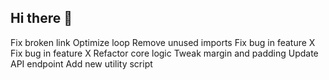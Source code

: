 ## Hi there 👋

<!--
**FreddieKennedy/FreddieKennedy** is a ✨ _special_ ✨ repository because its `README.md` (this file) appears on your GitHub profile.

Here are some ideas to get you started:

- 🔭 I’m currently working on ...
- 🌱 I’m currently learning ...
- 👯 I’m looking to collaborate on ...
- 🤔 I’m looking for help with ...
- 💬 Ask me about ...
- 📫 How to reach me: ...
- 😄 Pronouns: ...
- ⚡ Fun fact: ...
-->
Fix broken link
Optimize loop
Remove unused imports
Fix bug in feature X
Fix bug in feature X
Refactor core logic
Tweak margin and padding
Update API endpoint
Add new utility script
